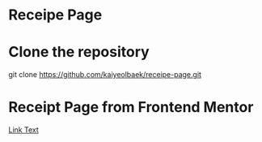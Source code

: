 # Receipe Page

# Clone the repository
git clone https://github.com/kaiyeolbaek/receipe-page.git

# Receipt Page from Frontend Mentor

[Link Text](https://www.frontendmentor.io/challenges/recipe-page-KiTsR8QQKm)


